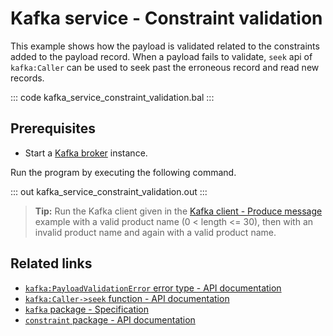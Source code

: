 # Kafka service - Constraint validation

This example shows how the payload is validated related to the constraints added to the payload record. When a payload fails to validate, `seek` api of `kafka:Caller` can be used to seek past the erroneous record and read new records.

::: code kafka_service_constraint_validation.bal :::

## Prerequisites
- Start a [Kafka broker](https://kafka.apache.org/quickstart) instance.

Run the program by executing the following command.

::: out kafka_service_constraint_validation.out :::

>**Tip:** Run the Kafka client given in the [Kafka client - Produce message](/learn/by-example/kafka-client-produce-message) example with a valid product name (0 < length <= 30), then with an invalid product name and again with a valid product name.

## Related links
- [`kafka:PayloadValidationError` error type - API documentation](https://lib.ballerina.io/ballerinax/kafka/latest/errors#PayloadValidationError)
- [`kafka:Caller->seek` function - API documentation](https://lib.ballerina.io/ballerinax/kafka/latest/clients/Caller#seek)
- [`kafka` package - Specification](https://github.com/ballerina-platform/module-ballerinax-kafka/blob/master/docs/spec/spec.md)
- [`constraint` package - API documentation](https://lib.ballerina.io/ballerina/constraint/latest)
